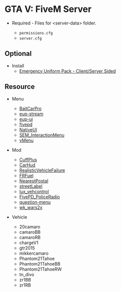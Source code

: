 # GTA V: FiveM Server

- Required - Files for \<server-data> folder.

  - `permissions.cfg`
  - `server.cfg`

## Optional

- Install
  - [Emergency Uniform Pack - Client/Server Sided](https://forum.cfx.re/t/emergency-uniform-pack-client-server-sided-easy-install-update-5-0-announcement/97599)

## Resource

- Menu
  - [BaitCarPro](https://forum.cfx.re/t/release-baitcarpro/263512)
  - [eup-stream](https://forum.cfx.re/t/release-eup-for-fivem-server-sided/139848)
  - [eup-ui](https://forum.cfx.re/t/release-eup-for-fivem-server-sided/139848)
  - [fivepd](https://gtapolicemods.com/index.php?/files/file/808-fivepd/)
  - [NativeUI](https://forum.cfx.re/t/release-dev-nativeuilua/98318)
  - [SEM_InteractionMenu](https://semdevelopment.com/releases/interactionmenu/)
  - [vMenu](https://forum.cfx.re/t/vmenu/88868)

- Mod
  - [CuffPlus](https://forum.cfx.re/t/release-cuff-script-cuff-script-with-animations/228394)
  - [CarHud](https://forum.cfx.re/t/release-carhud-and-helihud-modified-and-better-looking-v-1-9-new-update/97812)
  - [RealisticVehicleFailure](https://forum.cfx.re/t/release-realistic-vehicle-failure/57801)
  - [FRFuel](https://forum.cfx.re/t/release-frfuel-v1-7-0/5467)
  - [NearestPostal](https://forum.cfx.re/t/release-nearest-postal-script/293511)
  - [streetLabel](https://forum.cfx.re/t/release-street-label/43864)
  - [lux_vehcontrol](https://forum.cfx.re/t/release-luxart-vehicle-control-els-clicks/921644)
  - [FivePD_PoliceRadio](https://gtapolicemods.com/index.php?/files/file/1299-fivepd-police-radio/)
  - [question-menu](https://gtapolicemods.com/index.php?/files/file/867-fivepd-interaction-questions-menu/)
  - [wk_wars2x](https://forum.cfx.re/t/release-wraith-ars-2x-police-radar-and-plate-reader-v1-2-4/1058277/38)

- Vehicle
  - 20camaro
  - camaroBB
  - camaroRB
  - chargeV1
  - gtr2015
  - mikkercamaro
  - Phantom21Tahoe
  - Phantom21TahoeBB
  - Phantom21TahoeRW
  - tn_divo
  - zr1BB
  - zr1RB
